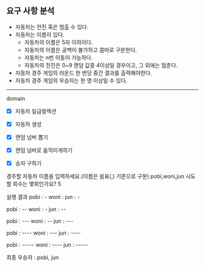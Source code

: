 ## 요구 사항 분석

- 자동차는 전진 혹은 멈출 수 있다.
- 자동차는 이름이 있다.
    - 자동차의 이름은 5자 이하이다.
    - 자동차의 이름은 공백이 불가하고 콤마로 구분한다.
    - 자동차는 n번 이동이 가능하다.
    - 자동차의 전진은 0~9 랜덤 값중 4이상일 경우이고, 그 외에는 멈춘다.
- 자동차 경주 게임의 라운드 한 번당 중간 결과를 출력해야한다.
- 자동차 경주 게임의 우승자는 한 명 이상일 수 있다.





----------
domain
- [x] 자동차 일급컬렉션
- [x] 자동차 생성
- [x] 랜덤 넘버 뽑기
- [x] 랜덤 넘버로 움직이게하기
- [x] 승자 구하기 


경주할 자동차 이름을 입력하세요.(이름은 쉼표(,) 기준으로 구분)
pobi,woni,jun
시도할 회수는 몇회인가요?
5

실행 결과
pobi : -
woni :
jun : -

pobi : --
woni : -
jun : --

pobi : ---
woni : --
jun : ---

pobi : ----
woni : ---
jun : ----

pobi : -----
woni : ----
jun : -----

최종 우승자 : pobi, jun
